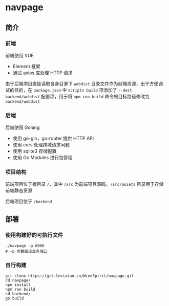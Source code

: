 # navpage

## 简介

### 前端

前端使用 VUE

- Element 框架
- 通过 axios 库处理 HTTP 请求

由于后端项目直接读取自身目录下 `webdist` 目录文件作为前端资源，出于方便调试的目的，在 `package.json` 中 `scripts build` 项添加了 `--dest backend/webdist` 配置项，用于将 `npm run build` 命令的目标路径修改为 `backend/webdist`

### 后端

后端使用 Golang

- 使用 go-gin，go-router 提供 HTTP API
- 使用 cors 处理跨域请求问题
- 使用 sqlite3 存储配置
- 使用 Go Modules 进行包管理

### 项目结构

前端项目位于根目录 `/`，其中 `/src` 为前端项目源码，`/src/assets` 目录用于存储前端静态资源

后端项目位于 `/backend`

## 部署

### 使用构建好的可执行文件

```shell
./navpage -p 8080
# -p 参数指定业务端口
```

### 自行构建

```shell
git clone https://git.leviatan.cn/WindSpirit/navpage.git
cd navpage/
npm install
npm run build
cd backend/
go build
```
